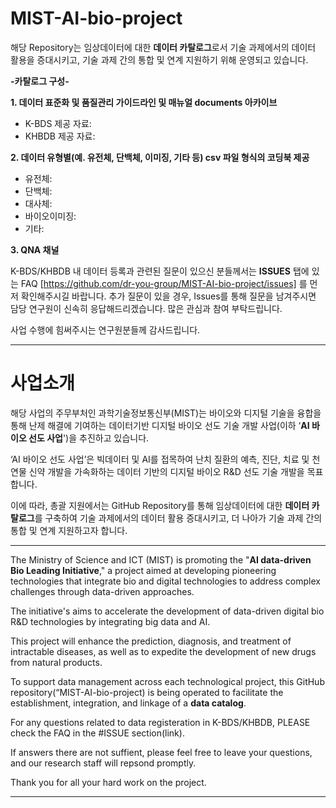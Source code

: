 # MIST-AI-bio-project

해당 Repository는 임상데이터에 대한 **데이터 카탈로그**로서 기술 과제에서의 데이터 활용을 증대시키고, 기술 과제 간의 통합 및 연계 지원하기 위해 운영되고 있습니다.  


**-카탈로그 구성-**

**1. 데이터 표준화 및 품질관리 가이드라인 및 매뉴얼 documents 아카이브** 

- K-BDS 제공 자료:
- KHBDB 제공 자료:
    
**2. 데이터 유형별(예. 유전체, 단백체, 이미징, 기타 등) csv 파일 형식의 코딩북 제공** 

- 유전체:
- 단백체:
- 대사체:
- 바이오이미징:
- 기타:
    
**3. QNA 채널**

K-BDS/KHBDB 내 데이터 등록과 관련된 질문이 있으신 분들께서는 **ISSUES** 탭에 있는 FAQ [https://github.com/dr-you-group/MIST-AI-bio-project/issues] 를 먼저 확인해주시길 바랍니다.
추가 질문이 있을 경우, Issues를 통해 질문을 남겨주시면 담당 연구원이 신속히 응답해드리겠습니다. 많은 관심과 참여 부탁드립니다. 

사업 수행에 힘써주시는 연구원분들께 감사드립니다. 

--------------------------------------------------------------------------------------------------------------------------------------------------------------------------------
# 사업소개

해당 사업의 주무부처인 과학기술정보통신부(MIST)는 바이오와 디지털 기술을 융합을 통해 난제 해결에 기여하는 데이터기반 디지털 바이오 선도 기술 개발 사업(이하 ‘**AI 바이오 선도 사업**')을 추진하고 있습니다.

‘AI 바이오 선도 사업’은 빅데이터 및 AI를 접목하여 난치 질환의 예측, 진단, 치료 및 천연물 신약 개발을 가속화하는 데이터 기반의 디지털 바이오 R&D 선도 기술 개발을 목표합니다.

이에 따라, 총괄 지원에서는 GitHub Repository를 통해 임상데이터에 대한 **데이터 카탈로그**를 구축하여 기술 과제에서의 데이터 활용 증대시키고, 더 나아가 기술 과제 간의 통합 및 연계 지원하고자 합니다. 

--------------------------------------------------------------------------------------------------------------------------------------------

The Ministry of Science and ICT (MIST) is promoting the "**AI data-driven Bio Leading Initiative**," a project aimed at developing pioneering technologies that integrate bio and digital technologies to address complex challenges through data-driven approaches.

The initiative's aims to accelerate the development of data-driven digital bio R&D technologies by integrating big data and AI. 

This project will enhance the prediction, diagnosis, and treatment of intractable diseases, as well as to expedite the development of new drugs from natural products.

To support data management across each technological project, this GitHub repository(“MIST-AI-bio-project) is being operated to facilitate the establishment, integration, and linkage of a **data catalog**.

For any questions related to data registeration in K-BDS/KHBDB, PLEASE check the FAQ in the #ISSUE section(link).

If answers there are not suffient, please feel free to leave your questions, and our research staff will repsond promptly. 

Thank you for all your hard work on the project.

--------------------------------------------------------------------------------------------------------------------------------------------

